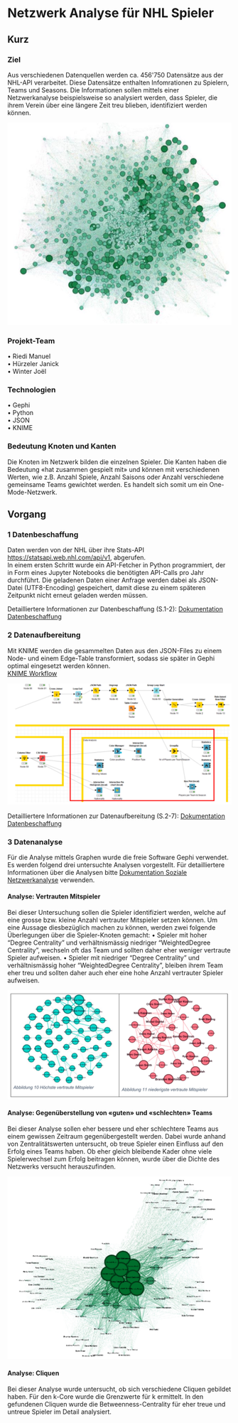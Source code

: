 # Netzwerk Analyse für NHL Spieler

## Kurz
### Ziel
Aus verschiedenen Datenquellen werden ca. 456'750 Datensätze aus der NHL-API verarbeitet. Diese Datensätze enthalten Infomrationen zu Spielern, Teams und Seasons. 
Die Informationen sollen mittels einer Netzwerkanalyse beispielsweise so analysiert werden, dass Spieler, die ihrem Verein über eine längere Zeit treu blieben, identifiziert werden können. 

![Titelbild](TitleImage.jpg)

### Projekt-Team
•	Riedi Manuel </br>
•	Hürzeler Janick </br>
•	Winter Joël

### Technologien
•	Gephi </br>
•	Python </br>
•	JSON </br>
•	KNIME

### Bedeutung Knoten und Kanten
Die Knoten im Netzwerk bilden die einzelnen Spieler. Die Kanten haben die Bedeutung «hat zusammen gespielt mit» und können mit verschiedenen Werten, wie z.B. Anzahl Spiele, Anzahl Saisons oder Anzahl verschiedene gemeinsame Teams gewichtet werden. Es handelt sich somit um ein One-Mode-Netzwerk.

## Vorgang
### 1 Datenbeschaffung
Daten werden von der NHL über ihre Stats-API https://statsapi.web.nhl.com/api/v1, abgerufen. </br>
In einem ersten Schritt wurde ein API-Fetcher in Python programmiert, der in Form eines Jupyter Notebooks die benötigten API-Calls pro Jahr durchführt. Die geladenen Daten einer Anfrage werden dabei als JSON-Datei (UTF8-Encoding) gespeichert, damit diese zu einem späteren Zeitpunkt nicht erneut geladen werden müssen. 

Detailliertere Informationen zur Datenbeschaffung (S.1-2): [Dokumentation Datenbeschaffung](./Dokumentation/DokumentationDatenbeschaffung.pdf) </br>

### 2 Datenaufbereitung
Mit KNIME werden die gesammelten Daten aus den JSON-Files zu einem Node- und einem Edge-Table transformiert, sodass sie später in Gephi optimal eingesetzt werden können. </br>
[KNIME Workflow](./Source/Knime/SNA_Projekt.knwf)

![KNIME Workflow](./KNIME.jpg)

Detailliertere Informationen zur Datenaufbereitung (S.2-7): [Dokumentation Datenbeschaffung](./Dokumentation/DokumentationDatenbeschaffung.pdf) </br>

### 3 Datenanalyse
Für die Analyse mittels Graphen wurde die freie Software Gephi verwendet. Es werden folgend drei untersuchte Analysen vorgestellt. 
Für detailliertere Informationen über die Analysen bitte [Dokumentation Soziale Netzwerkanalyse](./Dokumentation/DokumentationSozialeNetzwerkanalyse.pdf) verwenden.</br>

#### Analyse: Vertrauten Mitspieler
Bei dieser Untersuchung sollen die Spieler identifiziert werden, welche auf eine grosse bzw. kleine Anzahl vertrauter Mitspieler setzen können. Um eine Aussage diesbezüglich machen zu können, werden zwei folgende Überlegungen über die Spieler-Knoten gemacht:
• Spieler mit hoher “Degree Centrality” und verhältnismässig niedriger “WeightedDegree Centrality”, wechseln oft das Team und sollten daher eher weniger vertraute Spieler aufweisen.
• Spieler mit niedriger “Degree Centrality” und verhältnismässig hoher “WeightedDegree Centrality”, bleiben ihrem Team eher treu und sollten daher auch eher eine
hohe Anzahl vertrauter Spieler aufweisen.

![VertrauteMitspieler](./TrustedPlayer.jpg)

#### Analyse: Gegenüberstellung von «guten» und «schlechten» Teams
Bei dieser Analyse sollen eher bessere und eher schlechtere Teams aus einem gewissen Zeitraum gegenübergestellt werden. Dabei wurde anhand von Zentralitätswerten untersucht, ob treue Spieler einen Einfluss auf den Erfolg eines Teams haben. Ob eher gleich bleibende Kader ohne viele Spielerwechsel zum Erfolg beitragen können, wurde über die Dichte des Netzwerks versucht herauszufinden.

![GuteUndSchlechteTeams](./GoodBadTeams.jpg)


#### Analyse: Cliquen
Bei dieser Analyse wurde untersucht, ob sich verschiedene Cliquen gebildet haben. Für den k-Core wurde die Grenzwerte für k ermittelt. In den gefundenen Cliquen wurde die Betweenness-Centrality für eher treue und untreue Spieler im Detail analysiert.










